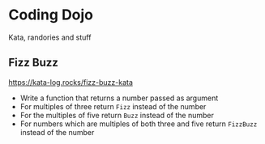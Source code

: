 # Coding Dojo
Kata, randories and stuff

## Fizz Buzz
https://kata-log.rocks/fizz-buzz-kata

- Write a function that returns a number passed as argument
- For multiples of three return `Fizz` instead of the number
- For the multiples of five return `Buzz` instead of the number
- For numbers which are multiples of both three and five return `FizzBuzz` instead of the number
